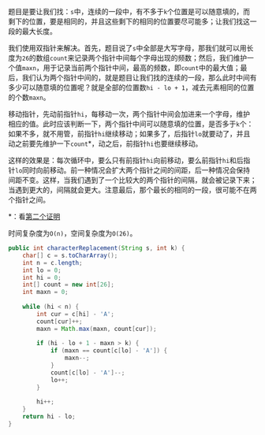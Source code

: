 题目是要让我们找：`s`中，连续的一段中，有不多于`k`个位置是可以随意填的，而剩下的位置，要是相同的，并且这些剩下的相同的位置要尽可能多；让我们找这一段的最大长度。

我们使用双指针来解决。首先，题目说了`s`中全部是大写字母，那我们就可以用长度为`26`的数组`count`来记录两个指针中间每个字母出现的频数；然后，我们维护一个值`maxn`，用于记录当前两个指针中间，最高的频数，即`count`中的最大值；最后，我们认为两个指针中间的，就是题目让我们找的连续的一段，那么此时中间有多少可以随意填的位置呢？就是全部的位置数`hi - lo + 1`，减去元素相同的位置的个数`maxn`。

移动指针，先动前指针`hi`，每移动一次，两个指针中间会加进来一个字母，维护相应的值。此时应该判断一下，两个指针中间可以随意填的位置，是否多于`k`个：如果不多，就不用管，前指针`hi`继续移动；如果多了，后指针`lo`就要动了，并且动之前要先维护一下`count`*，动之后，前指针`hi`也要继续移动。

这样的效果是：每次循环中，要么只有前指针`hi`向前移动，要么前指针`hi`和后指针`lo`同时向前移动。前一种情况会扩大两个指针之间的间距，后一种情况会保持间距不变。这样，当我们遇到了一个比较大的两个指针的间隔，就会被记录下来；当遇到更大的，间隔就会更大。注意最后，那个最长的相同的一段，很可能不在两个指针之间。

*：看[第二个证明](https://leetcode-cn.com/problems/longest-repeating-character-replacement/solution/ti-huan-hou-de-zui-chang-zhong-fu-zi-fu-eaacp/)

时间复杂度为`O(n)`，空间复杂度为`O(26)`。

```java
public int characterReplacement(String s, int k) {
    char[] c = s.toCharArray();
    int n = c.length;
    int lo = 0;
    int hi = 0;
    int[] count = new int[26];
    int maxn = 0;
    
    while (hi < n) {
        int cur = c[hi] - 'A';
        count[cur]++;
        maxn = Math.max(maxn, count[cur]);
        
        if (hi - lo + 1 - maxn > k) {
            if (maxn == count[c[lo] - 'A']) {
                maxn--;
            }
            count[c[lo] - 'A']--;
            lo++;
        }
        
        hi++;
    }
    return hi - lo;
}
```

